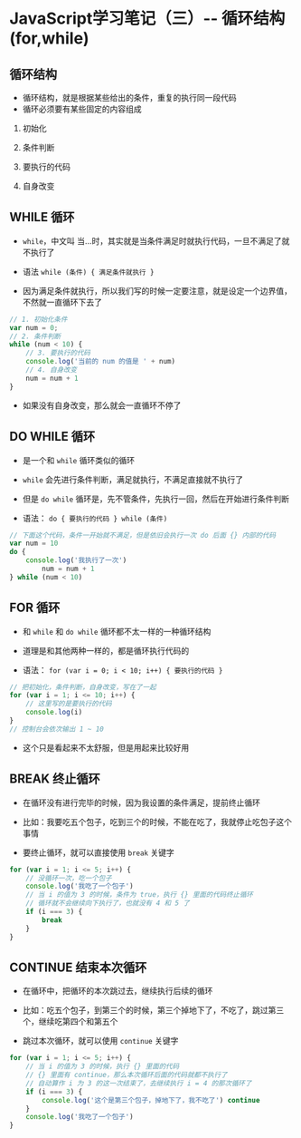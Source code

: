 <!--  -->
# JavaScript学习笔记（三）-- 循环结构(for,while)

## 循环结构

- 循环结构，就是根据某些给出的条件，重复的执行同一段代码
- 循环必须要有某些固定的内容组成

1. 初始化
2. 条件判断

1. 要执行的代码
2. 自身改变

## WHILE 循环

- `while`，中文叫 当…时，其实就是当条件满足时就执行代码，一旦不满足了就不执行了
- 语法 `while (条件) { 满足条件就执行 }`

- 因为满足条件就执行，所以我们写的时候一定要注意，就是设定一个边界值，不然就一直循环下去了

```js
// 1. 初始化条件 
var num = 0;
// 2. 条件判断
while (num < 10) {
	// 3. 要执行的代码
	console.log('当前的 num 的值是 ' + num)
	// 4. 自身改变  
	num = num + 1
}
```

- 如果没有自身改变，那么就会一直循环不停了

## DO WHILE 循环

- 是一个和 `while` 循环类似的循环
- `while` 会先进行条件判断，满足就执行，不满足直接就不执行了

- 但是 `do while` 循环是，先不管条件，先执行一回，然后在开始进行条件判断
- 语法： `do { 要执行的代码 } while (条件)`

```js
// 下面这个代码，条件一开始就不满足，但是依旧会执行一次 do 后面 {} 内部的代码 
var num = 10 
do {
	console.log('我执行了一次') 
        num = num + 1
} while (num < 10)
```

## FOR 循环

- 和 `while` 和 `do while` 循环都不太一样的一种循环结构
- 道理是和其他两种一样的，都是循环执行代码的

- 语法： `for (var i = 0; i < 10; i++) { 要执行的代码 }`

```js
// 把初始化，条件判断，自身改变，写在了一起  
for (var i = 1; i <= 10; i++) {
	// 这里写的是要执行的代码
	console.log(i)
}
// 控制台会依次输出 1 ~ 10
```

- 这个只是看起来不太舒服，但是用起来比较好用

## BREAK 终止循环

- 在循环没有进行完毕的时候，因为我设置的条件满足，提前终止循环
- 比如：我要吃五个包子，吃到三个的时候，不能在吃了，我就停止吃包子这个事情

- 要终止循环，就可以直接使用 `break` 关键字

```js
for (var i = 1; i <= 5; i++) {
	// 没循环一次，吃一个包子 
	console.log('我吃了一个包子')
	// 当 i 的值为 3 的时候，条件为 true，执行 {} 里面的代码终止循环
	// 循环就不会继续向下执行了，也就没有 4 和 5 了 
	if (i === 3) {
		break
	}
}
```

## CONTINUE 结束本次循环

- 在循环中，把循环的本次跳过去，继续执行后续的循环
- 比如：吃五个包子，到第三个的时候，第三个掉地下了，不吃了，跳过第三个，继续吃第四个和第五个

- 跳过本次循环，就可以使用 `continue` 关键字

```js
for (var i = 1; i <= 5; i++) {
	// 当 i 的值为 3 的时候，执行 {} 里面的代码 
	// {} 里面有 continue，那么本次循环后面的代码就都不执行了 
	// 自动算作 i 为 3 的这一次结束了，去继续执行 i = 4 的那次循环了 
	if (i === 3) {
		console.log('这个是第三个包子，掉地下了，我不吃了') continue
	}
	console.log('我吃了一个包子')
}
```
